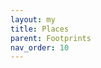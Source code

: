 ```yaml
---
layout: my
title: Places
parent: Footprints
nav_order: 10
---
```

<!---
https://leafletjs.com/reference.html#marker
-->
